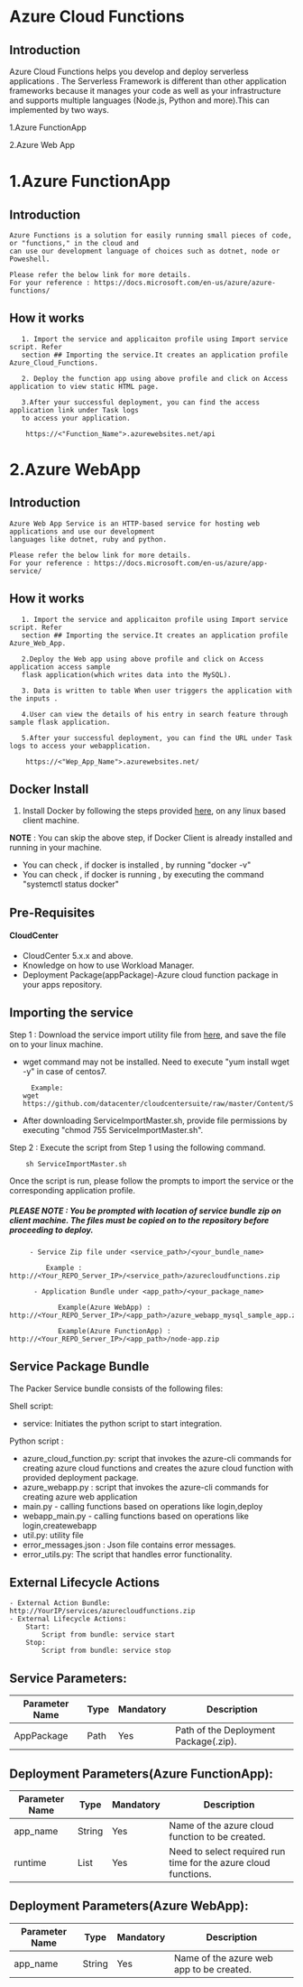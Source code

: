# Azure Cloud Functions
  ## Introduction
Azure Cloud Functions helps you develop and deploy serverless applications . The Serverless Framework is different 
than other application frameworks because it manages your code as well as your infrastructure and supports multiple 
languages (Node.js, Python and more).This can implemented by two ways.

1.Azure FunctionApp

2.Azure Web App


# 1.Azure FunctionApp

   ## Introduction
	Azure Functions is a solution for easily running small pieces of code, or "functions," in the cloud and 
	can use our development language of choices such as dotnet, node or Poweshell. 
	
	Please refer the below link for more details.
	For your reference : https://docs.microsoft.com/en-us/azure/azure-functions/
	
   ## How it works
       1. Import the service and applicaiton profile using Import service script. Refer 
	   section ## Importing the service.It creates an application profile Azure_Cloud_Functions.
       
       2. Deploy the function app using above profile and click on Access application to view static HTML page.
	   
	   3.After your successful deployment, you can find the access application link under Task logs 
	   to access your application.
		
		https://<"Function_Name">.azurewebsites.net/api
	
# 2.Azure WebApp

   ## Introduction
	Azure Web App Service is an HTTP-based service for hosting web applications and use our development 
	languages like dotnet, ruby and python. 
	
	Please refer the below link for more details.
	For your reference : https://docs.microsoft.com/en-us/azure/app-service/
	
   ## How it works
    
       1. Import the service and applicaiton profile using Import service script. Refer 
	   section ## Importing the service.It creates an application profile Azure_Web_App.
      	   
       2.Deploy the Web app using above profile and click on Access application access sample 
	   flask application(which writes data into the MySQL).
	   
       3. Data is written to table When user triggers the application with the inputs .
	   
       4.User can view the details of his entry in search feature through sample flask application.	
	   
	   5.After your successful deployment, you can find the URL under Task logs to access your webapplication.
		
		https://<"Wep_App_Name">.azurewebsites.net/
	

   ## Docker Install

1. Install Docker by following the steps provided [here](https://github.com/datacenter/cloudcentersuite/raw/master/Content/dockerimages/Steps%20for%20Installation%20of%20Docker%20CE%20on%20CentOS7_V2.docx), on any linux based client machine.

**NOTE** : You can skip the above step, if Docker Client is already installed and running in your machine. 
- You can check , if docker is installed , by running "docker -v"
- You can check , if docker is running , by executing the command "systemctl status docker"	
 	

## Pre-Requisites
#### CloudCenter
- CloudCenter 5.x.x and above.
- Knowledge on how to use Workload Manager. 
- Deployment Package(appPackage)-Azure cloud function package in your apps repository.
 

## Importing the service

Step 1 : Download the service import utility file  from [here](https://raw.githubusercontent.com/datacenter/cloudcentersuite/master/Content/Scripts/ServiceImportMaster.sh), and save the file on to your linux machine.
- wget command may not be installed. Need to execute "yum install wget -y" in case of centos7.

	    Example: 
      wget https://github.com/datacenter/cloudcentersuite/raw/master/Content/Scripts/ServiceImportMaster.sh
				
- After downloading ServiceImportMaster.sh, provide file permissions by executing "chmod 755 ServiceImportMaster.sh".

Step 2 : Execute the script from Step 1 using the following command.

        sh ServiceImportMaster.sh

Once the script is run, please follow the prompts to import the service or the corresponding application profile.

##### PLEASE NOTE : You be prompted with location of service bundle zip on client machine. The files must be copied on to the repository before proceeding to deploy.

         - Service Zip file under <service_path>/<your_bundle_name>
                    
             Example : http://<Your_REPO_Server_IP>/<service_path>/azurecloudfunctions.zip
			 
          - Application Bundle under <app_path>/<your_package_name>
        
                Example(Azure WebApp) : http://<Your_REPO_Server_IP>/<app_path>/azure_webapp_mysql_sample_app.zip
          
                Example(Azure FunctionApp) : http://<Your_REPO_Server_IP>/<app_path>/node-app.zip


## Service Package Bundle

The Packer Service bundle consists of the following files:

Shell script:
 - service: Initiates the python script to start integration.

Python script :
 - azure_cloud_function.py: script that invokes the azure-cli commands for creating azure cloud functions and 
    creates the azure cloud function with provided deployment package.
 - azure_webapp.py : script that invokes the azure-cli commands for creating azure web application 
 - main.py - calling functions based on operations like login,deploy
 - webapp_main.py - calling functions based on operations like login,createwebapp
 - util.py: utility file
 - error_messages.json : Json file contains error messages.
 - error_utils.py: The script that handles error functionality.
  

## External Lifecycle Actions
    - External Action Bundle:   http://YourIP/services/azurecloudfunctions.zip
    - External Lifecycle Actions:
        Start:
            Script from bundle: service start
        Stop:
            Script from bundle: service stop

## Service Parameters:
| Parameter Name| Type	 | Mandatory |Description | 
| ------ | ------ | ------ | ------ 
| AppPackage | Path |	Yes |Path of the Deployment Package(.zip). | 


## Deployment Parameters(Azure FunctionApp):
| Parameter Name| Type	 | Mandatory |Description |  
| ------ | ------ | ------ | ------   
| app_name |	String | Yes | Name of the azure cloud function to be created. |
| runtime | List | Yes | Need to select required run time for the azure cloud functions. | 

## Deployment Parameters(Azure WebApp):
| Parameter Name| Type	 | Mandatory |Description |  
| ------ | ------ | ------ | ------   
| app_name |	String | Yes | Name of the azure web app to be created. |


